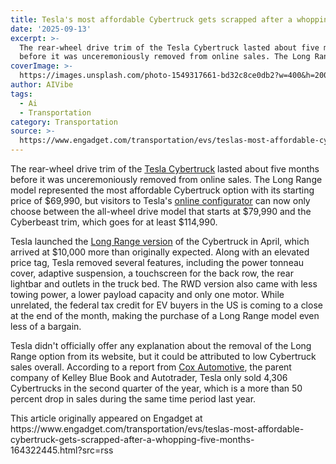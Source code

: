 ```yaml
---
title: Tesla's most affordable Cybertruck gets scrapped after a whopping five months
date: '2025-09-13'
excerpt: >-
  The rear-wheel drive trim of the Tesla Cybertruck lasted about five months
  before it was unceremoniously removed from online sales. The Long Range mod...
coverImage: >-
  https://images.unsplash.com/photo-1549317661-bd32c8ce0db2?w=400&h=200&fit=crop&auto=format
author: AIVibe
tags:
  - Ai
  - Transportation
category: Transportation
source: >-
  https://www.engadget.com/transportation/evs/teslas-most-affordable-cybertruck-gets-scrapped-after-a-whopping-five-months-164322445.html?src=rss
---
```

<p>The rear-wheel drive trim of the <a data-i13n="elm:context_link;elmt:doNotAffiliate;cpos:1;pos:1" class="no-affiliate-link" href="https://www.engadget.com/transportation/evs/teslas-fifth-cybertruck-recall-is-due-to-a-rear-view-camera-glitch-214029747.html">Tesla Cybertruck</a> lasted about five months before it was unceremoniously removed from online sales. The Long Range model represented the most affordable Cybertruck option with its starting price of $69,990, but visitors to Tesla&#39;s <a data-i13n="elm:context_link;elmt:doNotAffiliate;cpos:2;pos:1" class="no-affiliate-link" href="https://www.tesla.com/cybertruck/design#overview">online configurator</a> can now only choose between the all-wheel drive model that starts at $79,990 and the Cyberbeast trim, which goes for at least $114,990.</p>
<p>Tesla launched the <a data-i13n="elm:context_link;elmt:doNotAffiliate;cpos:3;pos:1" class="no-affiliate-link" href="https://www.engadget.com/transportation/evs/teslas-70000-rwd-cybertruck-arrives-with-some-key-features-removed-120044840.html">Long Range version</a> of the Cybertruck in April, which arrived at $10,000 more than originally expected. Along with an elevated price tag, Tesla removed several features, including the power tonneau cover, adaptive suspension, a touchscreen for the back row, the rear lightbar and outlets in the truck bed. The RWD version also came with less towing power, a lower payload capacity and only one motor. While unrelated, the federal tax credit for EV buyers in the US is coming to a close at the end of the month, making the purchase of a Long Range model even less of a bargain.</p>
<span id="end-legacy-contents"></span><p>Tesla didn&#39;t officially offer any explanation about the removal of the Long Range option from its website, but it could be attributed to low Cybertruck sales overall. According to a report from <a data-i13n="elm:context_link;elmt:doNotAffiliate;cpos:4;pos:1" class="no-affiliate-link" href="https://www.coxautoinc.com/market-insights/q2-2025-ev-sales/">Cox Automotive</a>, the parent company of Kelley Blue Book and Autotrader, Tesla only sold 4,306 Cybertrucks in the second quarter of the year, which is a more than 50 percent drop in sales during the same time period last year.</p>
<p></p>This article originally appeared on Engadget at https://www.engadget.com/transportation/evs/teslas-most-affordable-cybertruck-gets-scrapped-after-a-whopping-five-months-164322445.html?src=rss
